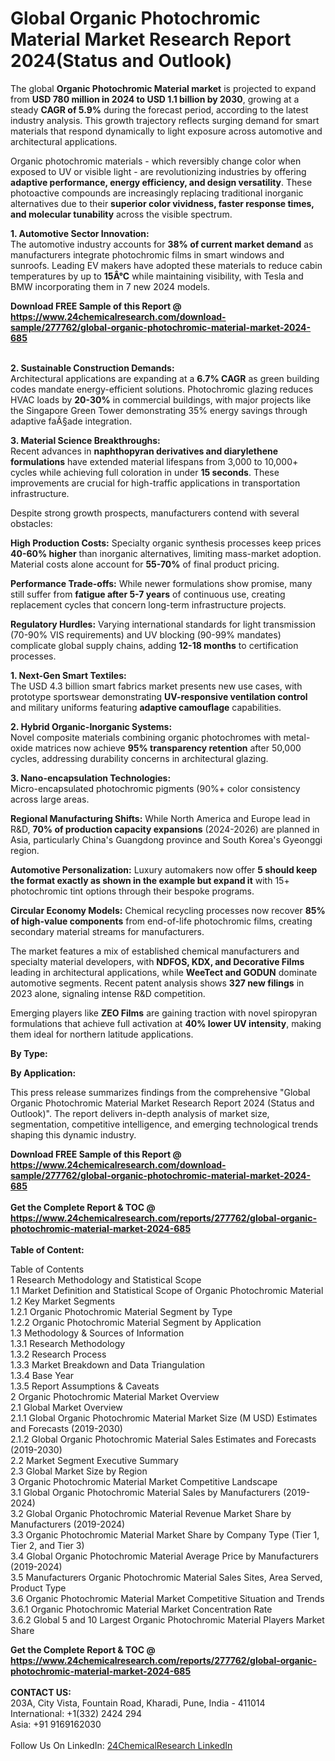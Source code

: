 <h1>Global Organic Photochromic Material Market Research Report 2024(Status and Outlook)</h1><p>The global <strong>Organic Photochromic Material market</strong> is projected to expand from <strong>USD 780 million in 2024 to USD 1.1 billion by 2030</strong>, growing at a steady <strong>CAGR of 5.9%</strong> during the forecast period, according to the latest industry analysis. This growth trajectory reflects surging demand for smart materials that respond dynamically to light exposure across automotive and architectural applications.</p><p>Organic photochromic materials - which reversibly change color when exposed to UV or visible light - are revolutionizing industries by offering <strong>adaptive performance, energy efficiency, and design versatility</strong>. These photoactive compounds are increasingly replacing traditional inorganic alternatives due to their <strong>superior color vividness, faster response times, and molecular tunability</strong> across the visible spectrum.</p><p><strong>1. Automotive Sector Innovation:</strong><br>
The automotive industry accounts for <strong>38% of current market demand</strong> as manufacturers integrate photochromic films in smart windows and sunroofs. Leading EV makers have adopted these materials to reduce cabin temperatures by up to <strong>15Â°C</strong> while maintaining visibility, with Tesla and BMW incorporating them in 7 new 2024 models.</p><div><b>Download FREE Sample of this Report @ 
            <a href="https://www.24chemicalresearch.com/download-sample/277762/global-organic-photochromic-material-market-2024-685">
            https://www.24chemicalresearch.com/download-sample/277762/global-organic-photochromic-material-market-2024-685</a></b></div><br><p><strong>2. Sustainable Construction Demands:</strong><br>
Architectural applications are expanding at a <strong>6.7% CAGR</strong> as green building codes mandate energy-efficient solutions. Photochromic glazing reduces HVAC loads by <strong>20-30%</strong> in commercial buildings, with major projects like the Singapore Green Tower demonstrating 35% energy savings through adaptive faÃ§ade integration.</p><p><strong>3. Material Science Breakthroughs:</strong><br>
Recent advances in <strong>naphthopyran derivatives and diarylethene formulations</strong> have extended material lifespans from 3,000 to 10,000+ cycles while achieving full coloration in under <strong>15 seconds</strong>. These improvements are crucial for high-traffic applications in transportation infrastructure.</p><p>Despite strong growth prospects, manufacturers contend with several obstacles:</p><p><strong>High Production Costs:</strong> Specialty organic synthesis processes keep prices <strong>40-60% higher</strong> than inorganic alternatives, limiting mass-market adoption. Material costs alone account for <strong>55-70%</strong> of final product pricing.</p><p><strong>Performance Trade-offs:</strong> While newer formulations show promise, many still suffer from <strong>fatigue after 5-7 years</strong> of continuous use, creating replacement cycles that concern long-term infrastructure projects.</p><p><strong>Regulatory Hurdles:</strong> Varying international standards for light transmission (70-90% VIS requirements) and UV blocking (90-99% mandates) complicate global supply chains, adding <strong>12-18 months</strong> to certification processes.</p><p><strong>1. Next-Gen Smart Textiles:</strong><br>
The USD 4.3 billion smart fabrics market presents new use cases, with prototype sportswear demonstrating <strong>UV-responsive ventilation control</strong> and military uniforms featuring <strong>adaptive camouflage</strong> capabilities.</p><p><strong>2. Hybrid Organic-Inorganic Systems:</strong><br>
Novel composite materials combining organic photochromes with metal-oxide matrices now achieve <strong>95% transparency retention</strong> after 50,000 cycles, addressing durability concerns in architectural glazing.</p><p><strong>3. Nano-encapsulation Technologies:</strong><br>
Micro-encapsulated photochromic pigments (90%+ color consistency across large areas.</p><p><strong>Regional Manufacturing Shifts:</strong> While North America and Europe lead in R&amp;D, <strong>70% of production capacity expansions</strong> (2024-2026) are planned in Asia, particularly China's Guangdong province and South Korea's Gyeonggi region.</p><p><strong>Automotive Personalization:</strong> Luxury automakers now offer <strong>5 should keep the format exactly as shown in the example but expand it</strong> with 15+ photochromic tint options through their bespoke programs.</p><p><strong>Circular Economy Models:</strong> Chemical recycling processes now recover <strong>85% of high-value components</strong> from end-of-life photochromic films, creating secondary material streams for manufacturers.</p><p>The market features a mix of established chemical manufacturers and specialty material developers, with <strong>NDFOS, KDX, and Decorative Films</strong> leading in architectural applications, while <strong>WeeTect and GODUN</strong> dominate automotive segments. Recent patent analysis shows <strong>327 new filings</strong> in 2023 alone, signaling intense R&amp;D competition.</p><p>Emerging players like <strong>ZEO Films</strong> are gaining traction with novel spiropyran formulations that achieve full activation at <strong>40% lower UV intensity</strong>, making them ideal for northern latitude applications.</p><p><strong>By Type:</strong></p><p><strong>By Application:</strong></p><p>This press release summarizes findings from the comprehensive "Global Organic Photochromic Material Market Research Report 2024 (Status and Outlook)". The report delivers in-depth analysis of market size, segmentation, competitive intelligence, and emerging technological trends shaping this dynamic industry.</p><div><b>Download FREE Sample of this Report @ 
            <a href="https://www.24chemicalresearch.com/download-sample/277762/global-organic-photochromic-material-market-2024-685">
            https://www.24chemicalresearch.com/download-sample/277762/global-organic-photochromic-material-market-2024-685</a></b></div><br><div><b>Get the Complete Report & TOC @ 
            <a href="https://www.24chemicalresearch.com/reports/277762/global-organic-photochromic-material-market-2024-685">
            https://www.24chemicalresearch.com/reports/277762/global-organic-photochromic-material-market-2024-685</a></b></div><br>
            <b>Table of Content:</b><p>Table of Contents<br />
1 Research Methodology and Statistical Scope<br />
1.1 Market Definition and Statistical Scope of Organic Photochromic Material<br />
1.2 Key Market Segments<br />
1.2.1 Organic Photochromic Material Segment by Type<br />
1.2.2 Organic Photochromic Material Segment by Application<br />
1.3 Methodology & Sources of Information<br />
1.3.1 Research Methodology<br />
1.3.2 Research Process<br />
1.3.3 Market Breakdown and Data Triangulation<br />
1.3.4 Base Year<br />
1.3.5 Report Assumptions & Caveats<br />
2 Organic Photochromic Material Market Overview<br />
2.1 Global Market Overview<br />
2.1.1 Global Organic Photochromic Material Market Size (M USD) Estimates and Forecasts (2019-2030)<br />
2.1.2 Global Organic Photochromic Material Sales Estimates and Forecasts (2019-2030)<br />
2.2 Market Segment Executive Summary<br />
2.3 Global Market Size by Region<br />
3 Organic Photochromic Material Market Competitive Landscape<br />
3.1 Global Organic Photochromic Material Sales by Manufacturers (2019-2024)<br />
3.2 Global Organic Photochromic Material Revenue Market Share by Manufacturers (2019-2024)<br />
3.3 Organic Photochromic Material Market Share by Company Type (Tier 1, Tier 2, and Tier 3)<br />
3.4 Global Organic Photochromic Material Average Price by Manufacturers (2019-2024)<br />
3.5 Manufacturers Organic Photochromic Material Sales Sites, Area Served, Product Type<br />
3.6 Organic Photochromic Material Market Competitive Situation and Trends<br />
3.6.1 Organic Photochromic Material Market Concentration Rate<br />
3.6.2 Global 5 and 10 Largest Organic Photochromic Material Players Market Share </p><div><b>Get the Complete Report & TOC @ 
            <a href="https://www.24chemicalresearch.com/reports/277762/global-organic-photochromic-material-market-2024-685">
            https://www.24chemicalresearch.com/reports/277762/global-organic-photochromic-material-market-2024-685</a></b></div><br><b>CONTACT US:</b><br>
            203A, City Vista, Fountain Road, Kharadi, Pune, India - 411014<br>
            International: +1(332) 2424 294<br>
            Asia: +91 9169162030 <br><br>
            Follow Us On LinkedIn: <a href="https://www.linkedin.com/company/24chemicalresearch/">24ChemicalResearch LinkedIn</a>